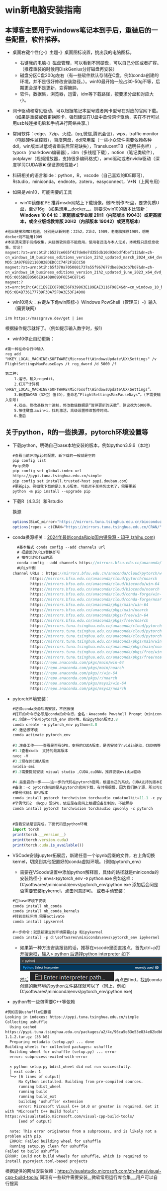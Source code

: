 # win新电脑安装指南
## 本博客主要用于windows笔记本到手后，重装后的一些配置，软件推荐。
- 桌面右键个性化-》主题-》桌面图标设置，挑出我的电脑图标。
  - 右键我的电脑-》磁盘管理，可以看到不同硬盘，可以自己分区或者扩容。（推荐重装的时候用DiskGenius分好磁盘再安装）
  - 磁盘分区C盘200g左右（有一些软件默认存储在C盘，例如conda创建的环境，并不是很好修改安装路径。）。win10最开始一般占30-50g不等，后期更会是不是更新，变得臃肿。
  - 软件，数据集，浏览器，迅雷，idm等下载路径，按要求分盘和对应大小。

- 网卡驱动和常见驱动，可以根据笔记本型号或者网卡型号在对应的官网下载。（如果是重装或者更换网卡，强烈建议在U盘中备份网卡驱动，实在不行可以用usb线连接电脑和手机进行网络共享。）

- 常用软件：edge，7zip，火绒，(qq,微信,腾讯会议)，wps，traffic monitor（电脑硬件监控器），百度网盘，ddl常用库（一些小众软件需要依赖各种ddl，win版本过低或者重装后容易缺失），TranslucentTB（透明任务栏） ，typora（markdown编辑器），idm（多线程下载），notion（笔记类软件），potplayer（视频播放器，支持很多编码格式），amd驱动或者nvidia驱动（深度学习CUDA等❌ 保证游戏性能✔）
- 科研相关的语言和ide：python，R，vscode（自己喜欢的IDE即可），Rstudio，miniconda，endnote，zotero，easyconnect，V*N（上网专用）
- 如果是win10，可能需要的工具
  - win10镜像和PE
  推荐msdn网站上下载镜像，微PE制作PE盘，要求优质U盘，至少16g
  （如果想用__docker__，则要求win10的版本比较新：
    __Windows 10 64 位：家庭版或专业版 21H1（内部版本 19043）或更高版本，或企业版或教育版 20H2（内部版本 19042）或更高版本__）
    
```
#给出链接和MD5检验，分别是从新到老：22h2，21h2，1909，老电脑推荐1909，想用docker则不能用1909
#本资源来源于网络收集，未经微软同意不能商用，使用者违法与本人无关，本教程只是信息收集，切记！
magnet:?xt=urn:btih:b527ce665f427de8e7d355db10d93ebdf4bef112&dn=zh-cn_windows_10_business_editions_version_22h2_updated_march_2024_x64_dvd_44fea41d.iso&xl=6583932928
MD5:2A97FEB2110D828DEDCCC74F2F1ECC50
magnet:?xt=urn:btih:b5f370a7050081737a55f967677dbe80e3db7b07&dn=zh-cn_windows_10_business_editions_version_21h2_updated_june_2023_x64_dvd_74594186.iso&xl=5992781824
MD5:0055DEB0506E9140B009DF0E54C87145
magnet:?xt=urn:btih:CACC1E9EEC070BE56F939863E189EAE3116F98E4&dn=cn_windows_10_business_editions_version_1909_updated_april_2020_x64_dvd_5d3fcf2e.iso&xl=5420953600
MD5:0B4B736177739F3DA75F0A3E53F24D08
```
  - win10鸡火：右键左下角win图标-》Windows PowShell（管理员）-》输入（需要联网）
  ```
  irm https://massgrave.dev/get | iex
  ``` 
  根据操作提示就好了。（例如提示输入数字时，按1）
  - win10停止自动更新：
  
  ```
  #第一种在命令行中输入
  reg add "HKEY_LOCAL_MACHINE\SOFTWARE\Microsoft\WindowsUpdate\UX\Settings" /v FlightSettingsMaxPauseDays /t reg_dword /d 5000 /f
  ```
    第二种:
        1.运行，输入regedit。
        2.打开“计算机\HKEY_LOCAL_MACHINE\SOFTWARE\Microsoft\WindowsUpdate\UX\Settings”。
        3.新建DWORD（32位）值(D)，重命名“FlightSettingsMaxPauseDays”。(不需要输入引号)
        4.双击，修改基数为十进制，修改数值数据是“暂停更新的天数”，建议改为5000等。
        5.按住键盘上win+i，找到激活，高级设置修改暂停时间。
        6.重启
## 关于python，R的一些换源，pytorch环境设置等
- 下载python，明确自己base本地安装的版本，例如python3.9.6（本地）
    ```
    #查看当前环境pip的配置，新下载的一般就是空的
    pip config list
    #pip换源
    pip config set global.index-url https://pypi.tuna.tsinghua.edu.cn/simple
    pip config set install.trusted-host pypi.douban.com）
    #更新pip，例如我下载的是3.9.6版本，可能对于某些包太老了，需要更新
    python -m pip install --upgrade pip
    ```
    
- 下载R（4.3.3）和Rstudio
    
   换源
    
    ```jsx
    options(BioC_mirror="https://mirrors.tuna.tsinghua.edu.cn/bioconductor")
    options(repos = c(CRAN="https://mirrors.tuna.tsinghua.edu.cn/CRAN/"))
    ```
    
- conda换源相关：[2024年最新conda和pip国内镜像源 - 知乎 (zhihu.com)](https://zhuanlan.zhihu.com/p/628870519)
    
    ```jsx
      #基本格式 conda config --add channels url
      # 把后面的URLs替换即可
      # 推荐北外bfsu的源
      conda config --add channels https://mirrors.bfsu.edu.cn/anaconda/cloud/pytorch/
      #URLs举例
    channel URLs : https://mirrors.bfsu.edu.cn/anaconda/cloud/pytorch/win-64
            https://mirrors.bfsu.edu.cn/anaconda/cloud/pytorch/noarch
            https://mirrors.bfsu.edu.cn/anaconda/cloud/bioconda/win-64
            https://mirrors.bfsu.edu.cn/anaconda/cloud/bioconda/noarch
            https://mirrors.bfsu.edu.cn/anaconda/cloud/conda-forge/win-64
            https://mirrors.bfsu.edu.cn/anaconda/cloud/conda-forge/noarch
            https://mirrors.bfsu.edu.cn/anaconda/pkgs/main/win-64
            https://mirrors.bfsu.edu.cn/anaconda/pkgs/main/noarch
            https://mirrors.bfsu.edu.cn/anaconda/pkgs/free/win-64
            https://mirrors.bfsu.edu.cn/anaconda/pkgs/free/noarch
            https://mirrors.tuna.tsinghua.edu.cn/anaconda/cloud/pytorch/linux-64
            https://mirrors.tuna.tsinghua.edu.cn/anaconda/cloud/pytorch/noarch
            https://mirrors.tuna.tsinghua.edu.cn/anaconda/cloud/pytorch/win-64
            https://mirrors.tuna.tsinghua.edu.cn/anaconda/pkgs/main/win-64
            https://mirrors.tuna.tsinghua.edu.cn/anaconda/pkgs/main/noarch
            https://mirrors.tuna.tsinghua.edu.cn/anaconda/pkgs/free/win-64
            https://mirrors.tuna.tsinghua.edu.cn/anaconda/pkgs/free/noarch
            https://repo.anaconda.com/pkgs/main/win-64
            https://repo.anaconda.com/pkgs/main/noarch
            https://repo.anaconda.com/pkgs/r/win-64
            https://repo.anaconda.com/pkgs/r/noarch
            https://repo.anaconda.com/pkgs/msys2/win-64
            https://repo.anaconda.com/pkgs/msys2/noarch
    ```
    
- pytorch环境安装：
    
    ```jsx
    #记得conda换源后再安装，不然很慢
    #打开的命令行必须是conda的命令行，全名：Anaconda Powshell Prompt（miniconda）
    #1.创建一个名叫pytorch_env 的环境，指定python版本3.8
    conda create -n pytorch_env python=3.8
    #2.激活该环境
    conda activate pytorch_env

    #3.准备工作————查看是否有GPU，支持的CUDA版本，是否安装了nvidia驱动，CUDNN等
    #3.1查看cuda  支持的最高版本
    nvcc -V
    #3.2现在的CUDA版本
    nvidia-smi
    #3.3需要提前安装 visual studio ,CUDA,cuDNN，推荐安装nvidia驱动

    #4.最重要的一步————这一步的代码在pytorch官网，根据自己的系统，CUDA支持的版本获得相应代码 
    #备注：-c pytorch指的是从pytorch官网下载，有时候很慢，因为我们换了源，所以可以删除-c pytorch
    #举例代码1 GPU版本
    conda install pytorch torchvision torchaudio cudatoolkit=11.1 -c pytorch
    #举例代码2  纯cpu 没GPU，依旧是在官网上根据设备复制的，不能照抄
    conda install pytorch torchvision torchaudio cpuonly -c pytorch

    
    #查看安装是否完成，下面代码是python环境
    import torch
    print(torch.__version__)
    print(torch.version.cuda)
    print(torch.cuda.is_available())
    ```
- VSCode安装jupyter拓展后，新建任意一个ipynb后缀的文件，右上角切换kernel，切换到其他配置好的conda虚拟环境。（例如pytorch_env)
   - 需要在VScode设置中添加python解释器，具体的路径就是miniconda的安装路径-》envs-》pytorch_env -》 python.exe
   例如这样：D:\softwares\miniconda\envs\pytorch_env\python.exe
   添加后会问是否需要安装ipykernel，点击同意即可。
   或者手动安装：
    
    ```jsx
    #在base环境下安装
    conda install nb_conda
    conda install nb_conda_kernels
    #转到目标环境,需要activate
    conda install ipykernel
    
    #一步命令：就是新建立的环境需要pip 和ipykernel
    conda install -p d:\softwares\miniconda\envs\pytorch_env ipykernel --update-deps --force-reinstall
    ```
  - 如果第一种方法安装报错的话，推荐在vscode里面直接点，首先ctrl+p打开搜索框，输入> python 后选择python interpreter
    如下
    ![alt text](image.png)
    然后
    ![alt text](image-1.png)
    再点击find，找到conda创建的新环境的python文件路径就可以了（同上，例如D:\softwares\miniconda\envs\pytorch_env\python.exe)
    
- python有一些包需要C++等依赖
```
#例如安装ushuffle包报错
Looking in indexes: https://pypi.tuna.tsinghua.edu.cn/simple
Collecting ushuffle
  Using cached https://pypi.tuna.tsinghua.edu.cn/packages/a2/4c/96ca5e83e53e834e82bdb0d1e325e4fc1a165a08296e1d0fec6b32d3dbb0/ushuffle-1.1.2.tar.gz (35 kB)
  Preparing metadata (setup.py) ... done
Building wheels for collected packages: ushuffle
  Building wheel for ushuffle (setup.py) ... error
  error: subprocess-exited-with-error

  × python setup.py bdist_wheel did not run successfully.
  │ exit code: 1
  ╰─> [6 lines of output]
      No Cython installed. Building from pre-compiled sources.
      running bdist_wheel
      running build
      running build_ext
      building 'ushuffle' extension
      error: Microsoft Visual C++ 14.0 or greater is required. Get it with "Microsoft C++ Build Tools": https://visualstudio.microsoft.com/visual-cpp-build-tools/
      [end of output]

  note: This error originates from a subprocess, and is likely not a problem with pip.
  ERROR: Failed building wheel for ushuffle
  Running setup.py clean for ushuffle
Failed to build ushuffle
ERROR: Could not build wheels for ushuffle, which is required to install pyproject.toml-based projects
```
根据提供的网址安装依赖：https://visualstudio.microsoft.com/zh-hans/visual-cpp-build-tools/
同理有一些软件需要安装__微软常用运行库合集__,用户可以自行搜索